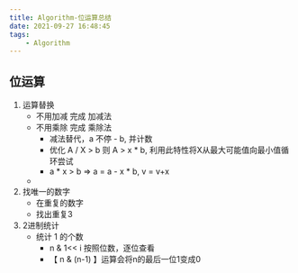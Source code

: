 ```yaml
---
title: Algorithm-位运算总结
date: 2021-09-27 16:48:45
tags:
    - Algorithm
---
```


## 位运算

1. 运算替换
   - 不用加减 完成 加减法
   - 不用乘除 完成 乘除法
     - 减法替代，a 不停 - b, 并计数
     - 优化 A / X > b 则 A > x * b, 利用此特性将X从最大可能值向最小值循环尝试
     - a * x > b => a = a - x * b, v = v+x
   - 
2. 找唯一的数字
   - 在重复的数字
   - 找出重复3
3. 2进制统计
   - 统计 1 的个数
     - n & 1<< i 按照位数，逐位查看
     - 【 n & (n-1) 】运算会将n的最后一位1变成0

